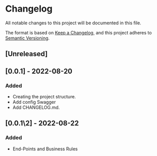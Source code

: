 # Changelog

All notable changes to this project will be documented in this file.

The format is based on [Keep a Changelog](https://keepachangelog.com/en/1.0.0/),
and this project adheres to [Semantic Versioning](https://semver.org/spec/v2.0.0.html).

## [Unreleased]

## [0.0.1] - 2022-08-20

### Added

- Creating the project structure.
- Add config Swagger
- Add CHANGELOG.md.

## [0.0.1\2] - 2022-08-22

### Added

- End-Points and Business Rules
